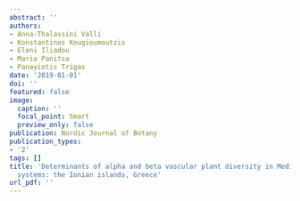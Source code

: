 ```yaml
---
abstract: ''
authors:
- Anna‐Thalassini Valli
- Konstantinos Kougioumoutzis
- Eleni Iliadou
- Maria Panitsa
- Panayiotis Trigas
date: '2019-01-01'
doi: ''
featured: false
image:
  caption: ''
  focal_point: Smart
  preview_only: false
publication: Nordic Journal of Botany
publication_types:
- '2'
tags: []
title: 'Determinants of alpha and beta vascular plant diversity in Mediterranean island
  systems: the Ionian islands, Greece'
url_pdf: ''
---
```

